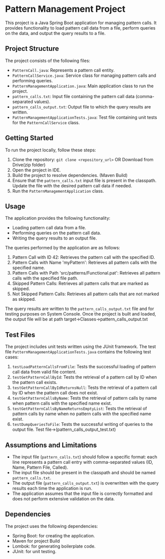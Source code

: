 # Pattern Management Project

This project is a Java Spring Boot application for managing pattern calls. It provides functionality to load pattern call data from a file, perform queries on the data, and output the query results to a file.

## Project Structure

The project consists of the following files:

- `PatternCall.java`: Represents a pattern call entity.
- `PatternCallService.java`: Service class for managing pattern calls and performing queries.
- `PatternManagementApplication.java`: Main application class to run the project.
- `pattern_calls.txt`: Input file containing the pattern call data (comma-separated values).
- `pattern_calls_output.txt`: Output file to which the query results are written.
- `PatternManagementApplicationTests.java`: Test file containing unit tests for the `PatternCallService` class.

## Getting Started

To run the project locally, follow these steps:

1. Clone the repository: `git clone <repository_url>` OR Download from Drive(zip folder)
2. Open the project in IDE.
3. Build the project to resolve dependencies. (Maven Build)
4. Ensure that the `pattern_calls.txt` input file is present in the classpath. Update the file with the desired pattern call data if needed.
5. Run the `PatternManagementApplication` class.

## Usage

The application provides the following functionality:

- Loading pattern call data from a file.
- Performing queries on the pattern call data.
- Writing the query results to an output file.

The queries performed by the application are as follows:

1. Pattern Call with ID 42: Retrieves the pattern call with the specified ID.
2. Pattern Calls with Name 'myPattern': Retrieves all pattern calls with the specified name.
3. Pattern Calls with Path 'src/patterns/Functional.pat': Retrieves all pattern calls with the specified file path.
4. Skipped Pattern Calls: Retrieves all pattern calls that are marked as skipped.
5. Not Skipped Pattern Calls: Retrieves all pattern calls that are not marked as skipped.

The query results are written to the `pattern_calls_output.txt` file and for testing purposes on System Console.
Once the project is built and loaded, the output file will be at path  target->Classes->pattern_calls_output.txt

## Test Files

The project includes unit tests written using the JUnit framework. The test file `PatternManagementApplicationTests.java` contains the following test cases:

1. `testLoadPatternCallsFromFile`: Tests the successful loading of pattern call data from valid file content.
2. `testGetPatternCallById`: Tests the retrieval of a pattern call by ID when the pattern call exists.
3. `testGetPatternCallByIdReturnsNull`: Tests the retrieval of a pattern call by ID when the pattern call does not exist.
4. `testGetPatternCallsByName`: Tests the retrieval of pattern calls by name when pattern calls with the specified name exist.
5. `testGetPatternCallsByNameReturnsEmptyList`: Tests the retrieval of pattern calls by name when no pattern calls with the specified name exist.
6. `testDumpQueriesToFile`: Tests the successful writing of queries to the output file. Test file->(pattern_calls_output_test.txt)


## Assumptions and Limitations

- The input file (`pattern_calls.txt`) should follow a specific format: each line represents a pattern call entry with comma-separated values (ID, Name, Pattern File, Called).
- The input file should be present in the classpath and should be named `pattern_calls.txt`.
- The output file (`pattern_calls_output.txt`) is overwritten with the query results each time the application is run.
- The application assumes that the input file is correctly formatted and does not perform extensive validation on the data.

## Dependencies

The project uses the following dependencies:

- Spring Boot: for creating the application.
- Maven for project Build
- Lombok: for generating boilerplate code.
- JUnit: for unit testing.

